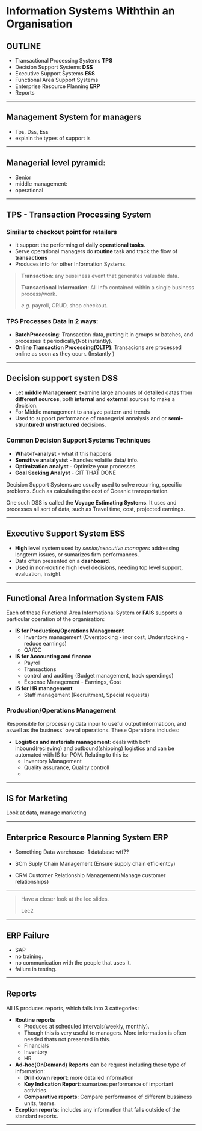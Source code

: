 # Information Systems Withthin an Organisation

## OUTLINE

- Transactional Processing Systems __TPS__
- Decision Support Systems __DSS__
- Executive Support Systems __ESS__
- Functional Area Support Systems
- Enterprise Resource Planning __ERP__
- Reports

---

## Management System for managers

- Tps, Dss, Ess
- explain the types of support is

---

## Managerial level pyramid:

- Senior
- middle management: 
- operational

---

## TPS - Transaction Processing System

### Similar to checkout point for retailers

- It support the performing of __daily operational tasks__.
- Serve operational managers do __routine__ task and track the flow of __transactions__
- Produces info for other Information Systems.

> __Transaction__: any bussiness event that generates valuable data.
>
> __Transactional Information__: All Info contained within a single business process/work.
>
> _e.g._ payroll, CRUD, shop checkout.



### TPS Processes Data in 2 ways:

- __BatchProcessing__: Transaction data, putting it in groups or batches, and processes it periodically(Not instantly).
- __Online Transaction Processing(OLTP)__: Transacions are processed online as soon as they ocurr. (Instantly )

---

## Decision support systen __DSS__

- Let __middle Management__ examine large amounts of detailed datas from __different sources__, both __internal__ and __external__ sources to make a decision.
- For Middle management to analyze pattern and trends
- Used to support performance of manegerial annalysis and or __semi-struntured/ unstructured__ decisions.


### Common Decision Support Systems Techniques

- __What-if-analyst__ - what if this happens
- __Sensitive analalysist__ - handles volatile data/ info.
- __Optimization analyst__ - Optimize your processes
- __Goal Seeking Analyst__ - GIT THAT DONE


Decision Support Systems are usually used to solve recurring, specific problems. Such as calculating the cost of Oceanic transportation.

One such DSS is called the __Voyage Estimating Systems__. It uses and processes all sort of data, such as Travel time, cost, projected earnings.

---

## Executive Support System __ESS__

- __High level__ system used by _senior/executive managers_ addressing longterm issues, or sumarizes firm performances.
- Data often presented on a __dashboard__.
- Used in non-routine high level decisions, needing top level support, evaluation, insight.

---

## Functional Area Information System __FAIS__

Each of these Functional Area Informational System or __FAIS__ supports a particular operation of the organisation:

- __IS for Production/Operations Management__
  - Inventory management (Overstocking - incr cost, Understocking - reduce earnings)
  - QA/QC
- __IS for Accounting and finance__
  - Payrol
  - Transactions
  - control and auditing (Budget management, track spendings)
  - Expense Management - Earnings, Cost
- __IS for HR management__
  - Staff management (Recruitment, Special requests)

### Production/Operations Management

Responsible for processing data inpur to useful output informatioon, and aswell as the business` overal operations. These Operations includes:

- __Logistics and materials management__: deals with both inbound(recieving) and outbound(shipping) logistics and can be automated with IS for POM. Relating to this is:
  - Inventory Management
  - Quality assurance, Quality controll
  - 

---

## IS for Marketing

Look at data, manage marketing

---

## Enterprice Resource Planning System __ERP__

- Something Data warehouse- 1 database wtf??

- SCm Suply Chain Management (Ensure supply chain efficientcy)
- CRM Customer Relationship Management(Manage customer relationships)

---

> Have a closer look at the lec slides.
>
> Lec2


---

## ERP Failure
- SAP
- no training.
- no communication with the people that uses it.
- failure in testing.

---

## Reports

All IS produces reports, which falls into 3 cattegories:

- __Routine reports__
  - Produces at scheduled intervals(weekly, monthly).
  - Though this is very useful to managers. More information is often needed thats not presented in this.
  - Financials
  - Inventory
  - HR
- __Ad-hoc(OnDemand) Reports__ can be request including these type of information:
  - __Drill down report__: more detailed information
  - __Key Indication Report__: sumarizes performance of important activities.
  - __Comparative reports__: Compare performance of different bussiness units, teams.
- __Exeption reports__: includes any information that falls outside of the standard reports.

---

